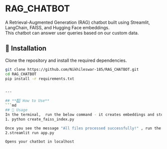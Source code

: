 # RAG_CHATBOT 
A Retrieval-Augmented Generation (RAG) chatbot built using Streamlit, LangChain, FAISS, and Hugging Face embeddings.  
This chatbot can answer user queries based on our custom data.

## 🚀 Installation  
Clone the repository and install the required dependencies.

```bash
git clone https://github.com/Nikhileswar-185/RAG_CHATBOT.git
cd RAG_CHATBOT
pip install -r requirements.txt


---

## **3️⃣ How to Use**
```md
## 📖 Usage  
In the terminal,  run the below command - it creates embeddings and store them in FAISS vector database
1. python create_faiss_index.py

Once you see the message "All files processed successfully!" , run the below command
2.streamlit run app.py

Opens your chatbot in localhost




